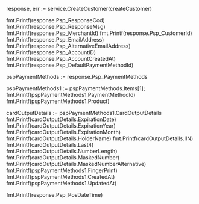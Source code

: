 response, err := service.CreateCustomer(createCustomer)

fmt.Printf(response.Psp_ResponseCod)
fmt.Printf(response.Psp_ResponseMsg)
fmt.Printf(response.Psp_MerchantId)
fmt.Printf(response.Psp_CustomerId)
fmt.Printf(response.Psp_EmailAddress)
fmt.Printf(response.Psp_AlternativeEmailAddress)
fmt.Printf(response.Psp_AccountID)
fmt.Printf(response.Psp_AccountCreatedAt)
fmt.Printf(response.Psp_DefaultPaymentMethodId)

pspPaymentMethods := response.Psp_PaymentMethods

pspPaymentMethods1 := pspPaymentMethods.Items[1];
fmt.Printf(pspPaymentMethods1.PaymentMethodId)
fmt.Printf(pspPaymentMethods1.Product)

cardOutputDetails := pspPaymentMethods1.CardOutputDetails
fmt.Printf(cardOutputDetails.ExpirationDate)
fmt.Printf(cardOutputDetails.ExpirationYear)
fmt.Printf(cardOutputDetails.ExpirationMonth)
fmt.Printf(cardOutputDetails.HolderName)
fmt.Printf(cardOutputDetails.IIN)
fmt.Printf(cardOutputDetails.Last4)
fmt.Printf(cardOutputDetails.NumberLength)
fmt.Printf(cardOutputDetails.MaskedNumber)
fmt.Printf(cardOutputDetails.MaskedNumberAlternative)
fmt.Printf(pspPaymentMethods1.FingerPrint)
fmt.Printf(pspPaymentMethods1.CreatedAt)
fmt.Printf(pspPaymentMethods1.UpdatedAt)

fmt.Printf(response.Psp_PosDateTime)
